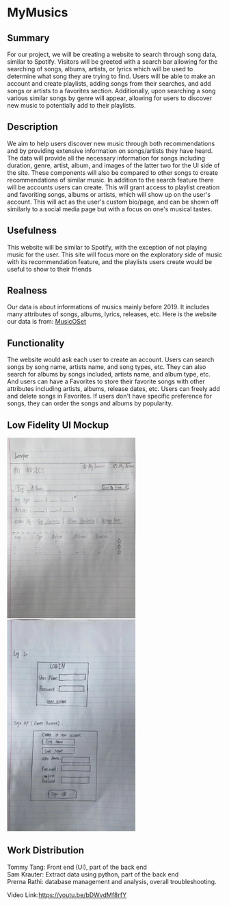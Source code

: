 # MyMusics
## Summary
For our project, we will be creating a website to search through song data, similar to Spotify. Visitors will be greeted with a search bar allowing for the searching of songs, albums, artists, or lyrics which will be used to determine what song they are trying to find. Users will be able to make an account and create playlists, adding songs from their searches, and add songs or artists to a favorites section. Additionally, upon searching a song various similar songs by genre will appear, allowing for users to discover new music to potentially add to their playlists.

## Description
We aim to help users discover new music through both recommendations and by providing extensive information on songs/artists they have heard. The data will provide all the necessary information for songs including duration, genre, artist, album, and images of the latter two for the UI side of the site. These components will also be compared to other songs to create recommendations of similar music. 
In addition to the search feature there will be accounts users can create. This will grant access to playlist creation and favoriting songs, albums or artists, which will show up on the user's account. This will act as the user's custom bio/page, and can be shown off similarly to a social media page but with a focus on one's musical tastes.

## Usefulness
This website will be similar to Spotify, with the exception of not playing music for the user. This site will focus more on the exploratory side of music with its recommendation feature, and the playlists users create would be useful to show to their friends
## Realness
Our data is about informations of musics mainly before 2019. It includes many attributes of songs, albums, lyrics, releases, etc. Here is the website our data is from: [MusicOSet](https://marianaossilva.github.io/DSW2019/#tables)
## Functionality
The website would ask each user to create an account. Users can search songs by song name, artists name, and song types, etc. They can also search for albums by songs included, artists name, and album type, etc. And users can have a Favorites to store their favorite songs with other attributes including artists, albums, release dates, etc. Users can freely add and delete songs in Favorites. If users don't have specific preference for songs, they can order the songs and albums by popularity.
## Low Fidelity UI Mockup
<img src="411 project ui.jpg" alt="ui" width="300"/>              <img src="411 ui log in.jpg" alt="ui2" width="300"/>


## Work Distribution
Tommy Tang: Front end (UI), part of the back end<br />
Sam Krauter: Extract data using python, part of the back end<br />
Prerna Rathi: database management and analysis, overall troubleshooting.

Video Link:https://youtu.be/bDWvdMf8rfY
